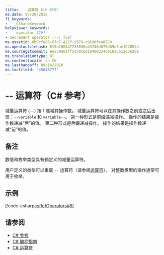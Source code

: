 ```yaml
---
title: -- 运算符（C# 参考）
ms.date: 07/20/2015
f1_keywords:
- --_CSharpKeyword
helpviewer_keywords:
- -- operator [C#]
- decrement operator (--) [C#]
ms.assetid: 6b9cfe86-63c7-421f-9379-c9690fea8720
ms.openlocfilehash: 615b100447233856ab3740d075d69e3ae19285fd
ms.sourcegitcommit: 6eac9a01ff5d70c6d18460324c016a3612c5e268
ms.translationtype: HT
ms.contentlocale: zh-CN
ms.lasthandoff: 09/16/2018
ms.locfileid: "45648777"
---
```

# <a name="---operator-c-reference"></a>-- 运算符（C# 参考）
减量运算符 (`--`) 按 1 递减其操作数。 减量运算符可以在其操作数之前或之后出现：`--variable` 和 `variable--`。 第一种形式是前缀递减操作。 操作的结果是操作数递减“后”的值。 第二种形式是后缀递减操作。 操作的结果是操作数递减“前”的值。  
  
## <a name="remarks"></a>备注  
 数值和枚举类型具有预定义的减量运算符。  
  
 用户定义的类型可以重载 `--` 运算符（请参阅[运算符](../../../csharp/language-reference/keywords/operator.md)）。 对整数类型的操作通常可用于枚举。  
  
## <a name="example"></a>示例  
 [!code-csharp[csRefOperators#8](../../../csharp/language-reference/operators/codesnippet/CSharp/decrement-operator_1.cs)]  
  
## <a name="see-also"></a>请参阅

- [C# 参考](../../../csharp/language-reference/index.md)  
- [C# 编程指南](../../../csharp/programming-guide/index.md)  
- [C# 运算符](../../../csharp/language-reference/operators/index.md)
